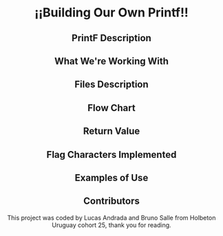 <h1  align="center">¡¡Building Our Own Printf!!</h1>
<p></p>

<h2 align="center">PrintF Description</h2>
<p></p>
  
<h2  align="center">What We're Working With</h2>  
<p></p>

<h2  align="center">Files Description</h2>
<p></p>

<h2  align="center">Flow Chart</h2>
<p></p>

<h2 align="center">Return Value</h2>
<p></p>

<h2 align="center">Flag Characters Implemented</h2>
<p></p>

<h2  align="center">Examples of Use</h2>
<p></p>

<h2 align="center">Contributors</h2>
<p align="center">This project was coded by Lucas Andrada and Bruno Salle from Holbeton Uruguay cohort 25, thank you for reading. </p>
